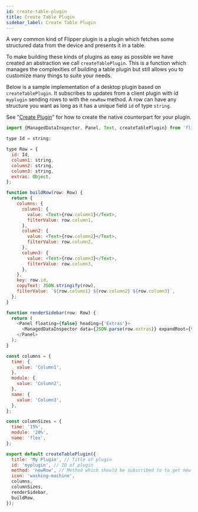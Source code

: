 ```yaml
---
id: create-table-plugin
title: Create Table Plugin
sidebar_label: Create Table Plugin
---
```


A very common kind of Flipper plugin is a plugin which fetches some structured data from the device and presents it in a table.

To make building these kinds of plugins as easy as possible we have created an abstraction we call `createTablePlugin`. This is a function which manages the complexities of building a table plugin but still allows you to customize many things to suite your needs.

Below is a sample implementation of a desktop plugin based on `createTablePlugin`. It subscribes to updates from a client plugin with id `myplugin` sending rows to with the `newRow` method. A row can have any structure you want as long as it has a unique field `id` of type `string`.

See "[Create Plugin](create-plugin.md)" for how to create the native counterpart for your plugin.

```javascript
import {ManagedDataInspector, Panel, Text, createTablePlugin} from 'flipper';

type Id = string;

type Row = {
  id: Id,
  column1: string,
  column2: string,
  column3: string,
  extras: Object,
};

function buildRow(row: Row) {
  return {
    columns: {
      column1: {
        value: <Text>{row.column1}</Text>,
        filterValue: row.column1,
      },
      column2: {
        value: <Text>{row.column2}</Text>,
        filterValue: row.column2,
      },
      column3: {
        value: <Text>{row.column3}</Text>,
        filterValue: row.column3,
      },
    },
    key: row.id,
    copyText: JSON.stringify(row),
    filterValue: `${row.column1} ${row.column2} ${row.column3}`,
  };
}

function renderSidebar(row: Row) {
  return (
    <Panel floating={false} heading={'Extras'}>
      <ManagedDataInspector data={JSON.parse(row.extras)} expandRoot={true} />
    </Panel>
  );
}

const columns = {
  time: {
    value: 'Column1',
  },
  module: {
    value: 'Column2',
  },
  name: {
    value: 'Column3',
  },
};

const columnSizes = {
  time: '15%',
  module: '20%',
  name: 'flex',
};

export default createTablePlugin({
  title: 'My Plugin', // Title of plugin
  id: 'myplugin', // ID of plugin
  method: 'newRow', // Method which should be subscribed to to get new rows with share Row (from above),
  icon: 'washing-machine',
  columns,
  columnSizes,
  renderSidebar,
  buildRow,
});
```
